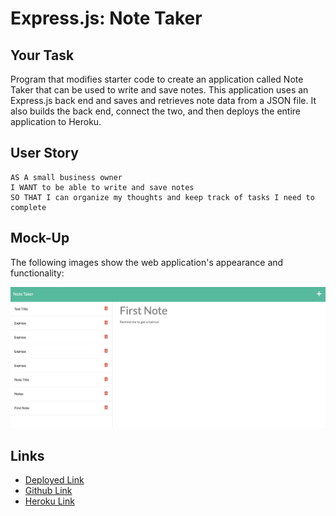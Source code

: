 # Express.js: Note Taker

## Your Task

Program that modifies starter code to create an application called Note Taker that can be used to write and save notes. This application uses an Express.js back end and saves and retrieves note data from a JSON file. It also builds the back end, connect the two, and then deploys the entire application to Heroku.

## User Story

```
AS A small business owner
I WANT to be able to write and save notes
SO THAT I can organize my thoughts and keep track of tasks I need to complete
```

## Mock-Up

The following images show the web application's appearance and functionality:

![Example of notetaker homework.](./assets/notetaker-hw.png)

## Links

- [Deployed Link](https://github.com/hyanez/NOTE-TAKER)
- [Github Link](https://hyanez.github.io/NOTE-TAKER/)
- [Heroku Link](https://watch.screencastify.com/v/7FhBRBSLd1e4N5TLz5Pk)
